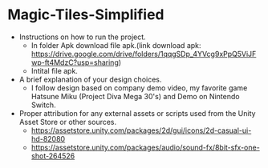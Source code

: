 # Magic-Tiles-Simplified
+ Instructions on how to run the project.
    - In folder Apk download file apk.(link download apk: https://drive.google.com/drive/folders/1qqgSDp_4YVcg9xPpQ5ViJFwp-ft4MdzC?usp=sharing)
    - Intital file apk.
+ A brief explanation of your design choices.
    - I follow design based on company demo video, my favorite game Hatsune Miku (Project Diva Mega 30's) and Demo on Nintendo Switch. 
+ Proper attribution for any external assets or scripts used from the Unity Asset Store or other sources.
    - https://assetstore.unity.com/packages/2d/gui/icons/2d-casual-ui-hd-82080
    - https://assetstore.unity.com/packages/audio/sound-fx/8bit-sfx-one-shot-264526